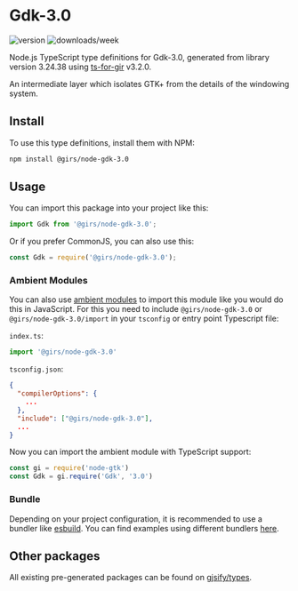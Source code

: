 
# Gdk-3.0

![version](https://img.shields.io/npm/v/@girs/node-gdk-3.0)
![downloads/week](https://img.shields.io/npm/dw/@girs/node-gdk-3.0)


Node.js TypeScript type definitions for Gdk-3.0, generated from library version 3.24.38 using [ts-for-gir](https://github.com/gjsify/ts-for-gir) v3.2.0.

An intermediate layer which isolates GTK+ from the details of the windowing system.

## Install

To use this type definitions, install them with NPM:
```bash
npm install @girs/node-gdk-3.0
```

## Usage

You can import this package into your project like this:
```ts
import Gdk from '@girs/node-gdk-3.0';
```

Or if you prefer CommonJS, you can also use this:
```ts
const Gdk = require('@girs/node-gdk-3.0');
```

### Ambient Modules

You can also use [ambient modules](https://github.com/gjsify/ts-for-gir/tree/main/packages/cli#ambient-modules) to import this module like you would do this in JavaScript.
For this you need to include `@girs/node-gdk-3.0` or `@girs/node-gdk-3.0/import` in your `tsconfig` or entry point Typescript file:

`index.ts`:
```ts
import '@girs/node-gdk-3.0'
```

`tsconfig.json`:
```json
{
  "compilerOptions": {
    ...
  },
  "include": ["@girs/node-gdk-3.0"],
  ...
}
```

Now you can import the ambient module with TypeScript support: 

```ts
const gi = require('node-gtk')
const Gdk = gi.require('Gdk', '3.0')
```


### Bundle

Depending on your project configuration, it is recommended to use a bundler like [esbuild](https://esbuild.github.io/). You can find examples using different bundlers [here](https://github.com/gjsify/ts-for-gir/tree/main/examples).

## Other packages

All existing pre-generated packages can be found on [gjsify/types](https://github.com/gjsify/types).

